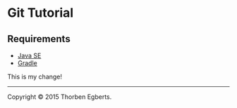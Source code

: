# Git Tutorial

## Requirements

- [Java SE](http://www.oracle.com/technetwork/java/javase/overview)
- [Gradle](http://www.gradle.org)

This is my change!

---

Copyright &copy; 2015 Thorben Egberts.
